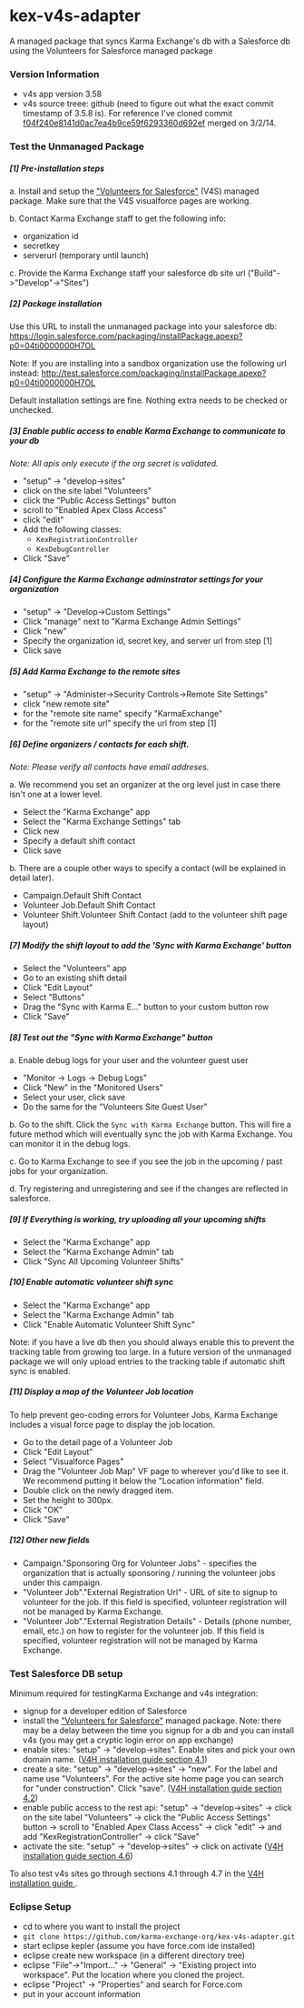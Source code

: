 kex-v4s-adapter
===============

A managed package that syncs Karma Exchange's db with a Salesforce db using the Volunteers for Salesforce managed package

### Version Information

* v4s app version 3.58
* v4s source treee: github (need to figure out what the exact commit timestamp of 3.5.8 is). For reference I've cloned commit  [f04f240e8141d0ac7ea4b9ce59f6293360d692ef](https://github.com/davidhabib/Volunteers-for-Salesforce/commit/f04f240e8141d0ac7ea4b9ce59f6293360d692ef) merged on 3/2/14.

### Test the Unmanaged Package

##### [1] Pre-installation steps

a. Install and setup the ["Volunteers for Salesforce"](https://appexchange.salesforce.com/listingDetail?listingId=a0N30000003JBggEAG) (V4S) managed package. Make sure that the V4S visualforce pages are working.

b. Contact Karma Exchange staff to get the following info:
* organization id
* secretkey
* serverurl (temporary until launch)

c. Provide the Karma Exchange staff your salesforce db site url ("Build"->"Develop"->"Sites")

##### [2] Package installation

Use this URL to install the unmanaged package into your salesforce db:
https://login.salesforce.com/packaging/installPackage.apexp?p0=04ti0000000H7OL

Note: If you are installing into a sandbox organization use the following url instead:
http://test.salesforce.com/packaging/installPackage.apexp?p0=04ti0000000H7OL

Default installation settings are fine. Nothing extra needs to be checked or unchecked.

##### [3] Enable public access to enable Karma Exchange to communicate to your db

*Note: All apis only execute if the org secret is validated.*

* "setup" -> "develop->sites"
* click on the site label "Volunteers"
* click the "Public Access Settings" button
* scroll to "Enabled Apex Class Access"
* click "edit"
* Add the following classes:
  * `KexRegistrationController`
  * `KexDebugController`
* Click "Save"

##### [4] Configure the Karma Exchange adminstrator settings for your organization

* "setup" -> "Develop->Custom Settings"
* Click "manage" next to "Karma Exchange Admin Settings"
* Click "new"
* Specify the organization id, secret key, and server url from step [1]
* Click save

##### [5] Add Karma Exchange to the remote sites

* "setup" -> "Administer->Security Controls->Remote Site Settings"
* click "new remote site"
* for the "remote site name" specify "KarmaExchange"
* for the "remote site url" specify the url from step [1]

##### [6] Define organizers / contacts for each shift. 

*Note: Please verify all contacts have email addreses.*

a. We recommend you set an organizer at the org level just in case there isn't one at a lower level.

* Select the "Karma Exchange" app
* Select the "Karma Exchange Settings" tab
* Click new
* Specify a default shift contact
* Click save

b. There are a couple other ways to specify a contact (will be explained in detail later).

* Campaign.Default Shift Contact
* Volunteer Job.Default Shift Contact
* Volunteer Shift.Volunteer Shift Contact (add to the volunteer shift page layout)

##### [7] Modify the shift layout to add the 'Sync with Karma Exchange' button

* Select the "Volunteers" app
* Go to an existing shift detail
* Click "Edit Layout"
* Select "Buttons"
* Drag the "Sync with Karma E..." button to your custom button row
* Click "Save"

##### [8] Test out the "Sync with Karma Exchange" button

a. Enable debug logs for your user and the volunteer guest user

* "Monitor -> Logs -> Debug Logs"
* Click "New" in the "Monitored Users"
* Select your user, click save
* Do the same for the "Volunteers Site Guest User"

b. Go to the shift. Click the `Sync with Karma Exchange` button. This will fire a future method which will eventually sync the job with Karma Exchange. You can monitor it in the debug logs.

c. Go to Karma Exchange to see if you see the job in the upcoming / past jobs for your organization.

d. Try registering and unregistering and see if the changes are reflected in salesforce.

##### [9] If Everything is working, try uploading all your upcoming shifts

* Select the "Karma Exchange" app
* Select the "Karma Exchange Admin" tab
* Click "Sync All Upcoming Volunteer Shifts"

##### [10] Enable automatic volunteer shift sync

* Select the "Karma Exchange" app
* Select the "Karma Exchange Admin" tab
* Click "Enable Automatic Volunteer Shift Sync"

Note: if you have a live db then you should always enable this to prevent the tracking table from growing too large. In a future version of the unmanaged package we will only upload entries to the tracking table if automatic shift sync is enabled.

##### [11] Display a map of the Volunteer Job location

To help prevent geo-coding errors for Volunteer Jobs, Karma Exchange includes a visual force page to display the job location.

* Go to the detail page of a Volunteer Job
* Click "Edit Layout"
* Select "Visualforce Pages"
* Drag the "Volunteer Job Map" VF page to wherever you'd like to see it. We recommend putting it below the "Location information" field.
* Double click on the newly dragged item.
* Set the height to 300px.
* Click "OK"
* Click "Save"

##### [12] Other new fields

* Campaign."Sponsoring Org for Volunteer Jobs" - specifies the organization that is actually sponsoring / running the volunteer jobs under this campaign.
* "Volunteer Job"."External Registration Url" - URL of site to signup to volunteer for the job. If this field is specified, volunteer registration will not be managed by Karma Exchange.
* "Volunteer Job"."External Registration Details" - Details (phone number, email, etc.) on how to register for the volunteer job. If this field is specified, volunteer registration will not be managed by Karma Exchange.

### Test Salesforce DB setup

Minimum required for testingKarma Exchange and v4s integration:

* signup for a developer edition of Salesforce
* install the ["Volunteers for Salesforce"](https://appexchange.salesforce.com/listingDetail?listingId=a0N30000003JBggEAG) managed package. Note: there may be a delay between the time you signup for a db and you can install v4s (you may get a cryptic login error on app exchange)
* enable sites: "setup" -> "develop->sites". Enable sites and pick your own domain name. ([V4H installation guide section 4.1](http://djhconsulting.files.wordpress.com/2013/02/volunteers-for-salesforce-installation-configuration-guide-v32.pdf))
* create a site: "setup" -> "develop->sites" -> "new". For the label and name use "Volunteers". For the active site home page you can search for "under construction". Click "save". ([V4H installation guide section 4.2](http://djhconsulting.files.wordpress.com/2013/02/volunteers-for-salesforce-installation-configuration-guide-v32.pdf))
* enable public access to the rest api: "setup" -> "develop->sites" -> click on the site label "Volunteers" -> click the "Public Access Settings" button -> scroll to "Enabled Apex Class Access" -> click "edit" -> and add "KexRegistrationController" -> click "Save"
* activate the site: "setup" -> "develop->sites" -> click on activate ([V4H installation guide section 4.6](http://djhconsulting.files.wordpress.com/2013/02/volunteers-for-salesforce-installation-configuration-guide-v32.pdf))

To also test v4s sites go through sections 4.1 through 4.7 in the [V4H installation guide ](http://djhconsulting.files.wordpress.com/2013/02/volunteers-for-salesforce-installation-configuration-guide-v32.pdf).

### Eclipse Setup
* cd to where you want to install the project
* `git clone https://github.com/karma-exchange-org/kex-v4s-adapter.git`
* start eclipse kepler (assume you have force.com ide installed)
* eclipse create new workspace (in a different directory tree)
* eclipse "File"->"Import..." -> "General" -> "Existing project into workspace". Put the location where you cloned the project.
* eclipse "Project" -> "Properties" and search for Force.com
* put in your account information
